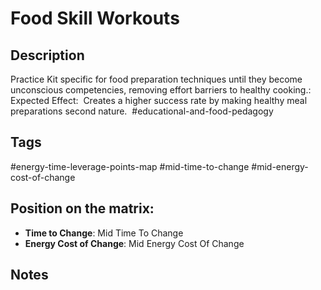 # Food Skill Workouts

## Description
Practice Kit specific for food preparation techniques until they become unconscious competencies, removing effort barriers to healthy cooking.: Expected Effect:  Creates a higher success rate by making healthy meal preparations second nature.    #educational-and-food-pedagogy

## Tags
#energy-time-leverage-points-map #mid-time-to-change #mid-energy-cost-of-change

## Position on the matrix:
- **Time to Change**: Mid Time To Change
- **Energy Cost of Change**: Mid Energy Cost Of Change

## Notes
<!-- Add your notes here -->
